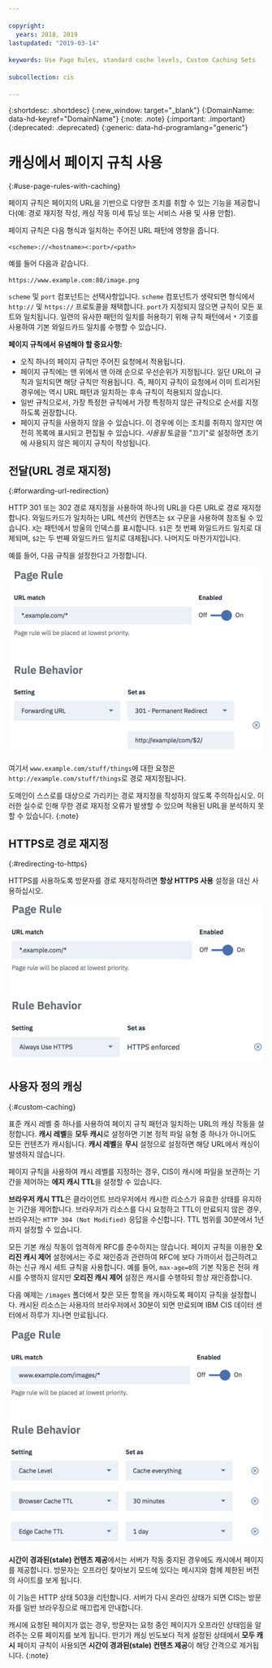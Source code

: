 ```yaml
---

copyright:
  years: 2018, 2019
lastupdated: "2019-03-14"

keywords: Use Page Rules, standard cache levels, Custom Caching Sets

subcollection: cis

---
```


{:shortdesc: .shortdesc}
{:new_window: target="_blank"}
{:DomainName: data-hd-keyref="DomainName"}
{:note: .note}
{:important: .important}
{:deprecated: .deprecated}
{:generic: data-hd-programlang="generic"}

# 캐싱에서 페이지 규칙 사용
{:#use-page-rules-with-caching}

페이지 규칙은 페이지의 URL을 기반으로 다양한 조치를 취할 수 있는 기능을 제공합니다(예: 경로 재지정 작성, 캐싱 작동 미세 튜닝 또는 서비스 사용 및 사용 안함).

페이지 규칙은 다음 형식과 일치하는 주어진 URL 패턴에 영향을 줍니다.

`<scheme>://<hostname><:port>/<path>`

예를 들어 다음과 같습니다.

`https://www.example.com:80/image.png`

`scheme` 및 `port` 컴포넌트는 선택사항입니다. `scheme` 컴포넌트가 생략되면 형식에서 `http://` 및 `https://` 프로토콜을 채택합니다. `port`가 지정되지 않으면 규칙이 모든 포트와 일치됩니다. 일련의 유사한 패턴의 일치를 허용하기 위해 규칙 패턴에서 `*` 기호를 사용하여 기본 와일드카드 일치를 수행할 수 있습니다.

**페이지 규칙에서 유념해야 할 중요사항:**

 * 오직 하나의 페이지 규칙만 주어진 요청에서 적용됩니다.
 * 페이지 규칙에는 맨 위에서 맨 아래 순으로 우선순위가 지정됩니다. 일단 URL이 규칙과 일치되면 해당 규칙만 적용됩니다. 즉, 페이지 규칙이 요청에서 이미 트리거된 경우에는 역시 URL 패턴과 일치하는 후속 규칙이 적용되지 않습니다. 
 * 일반 규칙으로서, 가장 특정한 규칙에서 가장 특정하지 않은 규칙으로 순서를 지정하도록 권장합니다.
 * 페이지 규칙을 사용하지 않을 수 있습니다. 이 경우에 이는 조치를 취하지 않지만 여전히 목록에 표시되고 편집될 수 있습니다. *사용됨* 토글을 "끄기"로 설정하면 초기에 사용되지 않은 페이지 규칙이 작성됩니다.


## 전달(URL 경로 재지정)
{:#forwarding-url-redirection}

HTTP 301 또는 302 경로 재지정을 사용하여 하나의 URL을 다른 URL로 경로 재지정합니다. 와일드카드가 일치하는 URL 섹션의 컨텐츠는 `$X` 구문을 사용하여 참조될 수 있습니다. `X`는 패턴에서 방울의 인덱스를 표시합니다. `$1`은 첫 번째 와일드카드 일치로 대체되며, `$2`는 두 번째 와일드카드 일치로 대체됩니다. 나머지도 마찬가지입니다.

예를 들어, 다음 규칙을 설정한다고 가정합니다.

![이미지](images/url-redirection-example.png)

여기서 `www.example.com/stuff/things`에 대한 요청은 `http://example.com/stuff/things`로 경로 재지정됩니다.

도메인이 스스로를 대상으로 가리키는 경로 재지정을 작성하지 않도록 주의하십시오. 이러한 실수로 인해 무한 경로 재지정 오류가 발생할 수 있으며 적용된 URL을 분석하지 못할 수 있습니다.
{:note}


## HTTPS로 경로 재지정
{:#redirecting-to-https}

HTTPS를 사용하도록 방문자를 경로 재지정하려면 **항상 HTTPS 사용** 설정을 대신 사용하십시오.

![이미지2](images/url-matching-patterns.png)


## 사용자 정의 캐싱
{:#custom-caching}

표준 캐시 레벨 중 하나를 사용하여 페이지 규칙 패턴과 일치하는 URL의 캐싱 작동을 설정합니다. **캐시 레벨**을 **모두 캐시**로 설정하면 기본 정적 파일 유형 중 하나가 아니어도 모든 컨텐츠가 캐시됩니다. **캐시 레벨**을 **무시** 설정으로 설정하면 해당 URL에서 캐싱이 발생하지 않습니다.

페이지 규칙을 사용하여 캐시 레벨를 지정하는 경우, CIS이 캐시에 파일을 보관하는 기간을 제어하는 **에지 캐시 TTL**을 설정할 수 있습니다.

**브라우저 캐시 TTL**은 클라이언트 브라우저에서 캐시한 리소스가 유효한 상태를 유지하는 기간을 제어합니다. 브라우저가 리소스를 다시 요청하고 TTL이 만료되지 않은 경우, 브라우저는 `HTTP 304 (Not Modified)` 응답을 수신합니다. TTL 범위를 30분에서 1년까지 설정할 수 있습니다.

모든 기본 캐싱 작동이 엄격하게 RFC를 준수하지는 않습니다. 페이지 규칙을 이용한 **오리진 캐시 제어** 설정에서는 주로 재인증과 관련하여 RFC에 보다 가까이서 접근하려고 하는 신규 캐시 세트 규칙을 사용합니다. 예를 들어, `max-age=0`의 기본 작동은 전혀 캐시를 수행하지 않지만 **오리진 캐시 제어** 설정은 캐시를 수행하되 항상 재인증합니다.

다음 예제는 `/images` 폴더에서 찾은 모든 항목을 캐시하도록 페이지 규칙을 설정합니다. 캐시된 리소스는 사용자의 브라우저에서 30분이 되면 만료되며 IBM CIS 데이터 센터에서 하루가 지나면 만료됩니다.

![이미지3](images/url-example.png)

**시간이 경과된(stale) 컨텐츠 제공**에서는 서버가 작동 중지된 경우에도 캐시에서 페이지를 제공합니다. 방문자는 오프라인 찾아보기 모드에 있다는 메시지와 함께 제한된 버전의 사이트를 보게 됩니다. 

이 기능은 HTTP 상태 503을 리턴합니다. 서버가 다시 온라인 상태가 되면 CIS는 방문자를 일반 브라우징으로 매끄럽게 안내합니다.

캐시에 요청된 페이지가 없는 경우, 방문자는 요청 중인 페이지가 오프라인 상태임을 알려주는 오류 페이지를 보게 됩니다.
만기가 캐싱 빈도보다 적게 설정된 상태에서 **모두 캐시** 페이지 규칙이 사용되면 **시간이 경과된(stale) 컨텐츠 제공**이 해당 간격으로 제거됩니다.
{:note}
